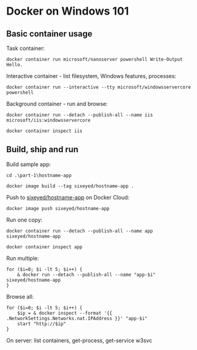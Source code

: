 
# Docker on Windows 101

## Basic container usage

Task container:

```
docker container run microsoft/nanoserver powershell Write-Output Hello.
```

Interactive container - list filesystem, Windows features, processes:

```
docker container run --interactive --tty microsoft/windowsservercore powershell
```

Background container - run and browse:

```
docker container run --detach --publish-all --name iis microsoft/iis:windowsservercore

docker container inspect iis
```

## Build, ship and run

Build sample app:

```
cd .\part-1\hostname-app

docker image build --tag sixeyed/hostname-app .
```

Push to [sixeyed/hostname-app](https://cloud.docker.com/swarm/sixeyed/repository/registry-1.docker.io/sixeyed/hostname-app/general) on Docker Cloud:

```
docker image push sixeyed/hostname-app
```

Run one copy:

```
docker container run --detach --publish-all --name app sixeyed/hostname-app

docker container inspect app
```

Run multiple:

```
for ($i=0; $i -lt 5; $i++) {
    & docker run --detach --publish-all --name "app-$i" sixeyed/hostname-app
}
```

Browse all:

```
for ($i=0; $i -lt 5; $i++) {
    $ip = & docker inspect --format '{{ .NetworkSettings.Networks.nat.IPAddress }}' "app-$i"
    start "http://$ip"
}
```

On server: list containers, get-process, get-service w3svc
